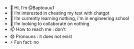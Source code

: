 - 👋 Hi, I’m @Baptouuu1
- 👀 I’m interested in cheating my test with chatgpt
- 🌱 I’m currently learning nothing, i'm in engineering school
- 💞️ I’m looking to collaborate on nothing
- 📫 How to reach me : don't
- 😄 Pronouns : it does not exist
- ⚡ Fun fact: no

<!---
Baptouuu1/Baptouuu1 is a ✨ special ✨ repository because its `README.md` (this file) appears on your GitHub profile.
You can click the Preview link to take a look at your changes.
--->
